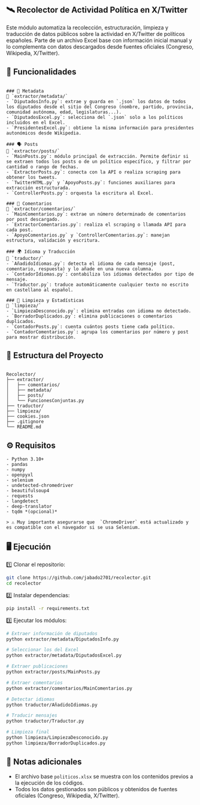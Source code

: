 
## 🛰️ Recolector de Actividad Política en X/Twitter


Este módulo automatiza la recolección, estructuración, limpieza y traducción de datos públicos sobre la actividad en X/Twitter de políticos españoles. Parte de un archivo Excel base con información inicial manual y lo complementa con datos descargados desde fuentes oficiales (Congreso, Wikipedia, X/Twitter).


## 🚀 Funcionalidades
````

### 🧾 Metadata
📂 `extractor/metadata/`
- `DiputadosInfo.py`: extrae y guarda en `.json` los datos de todos los diputados desde el sitio del Congreso (nombre, partido, provincia, comunidad autónoma, edad, legislaturas...).
- `DiputadosExcel.py`: selecciona del `.json` solo a los políticos incluidos en el Excel.
- `PresidentesExcel.py`: obtiene la misma información para presidentes autonómicos desde Wikipedia.

### 🗣️ Posts
📂 `extractor/posts/`
- `MainPosts.py`: módulo principal de extracción. Permite definir si se extraen todos los posts o de un político específico, y filtrar por cantidad o rango de fechas.
- `ExtractorPosts.py`: conecta con la API o realiza scraping para obtener los tweets.
- `TwitterHTML.py` y `ApoyoPosts.py`: funciones auxiliares para extracción estructurada.
- `ControllerPosts.py`: orquesta la escritura al Excel.

### 💬 Comentarios
📂 `extractor/comentarios/`
- `MainComentarios.py`: extrae un número determinado de comentarios por post descargado.
- `ExtractorComentarios.py`: realiza el scraping o llamada API para cada post.
- `ApoyoComentarios.py` y `ControllerComentarios.py`: manejan estructura, validación y escritura.

### 🌍 Idioma y Traducción
📂 `traductor/`
- `AñadidoIdiomas.py`: detecta el idioma de cada mensaje (post, comentario, respuesta) y lo añade en una nueva columna.
- `ContadorIdiomas.py`: contabiliza los idiomas detectados por tipo de mensaje.
- `Traductor.py`: traduce automáticamente cualquier texto no escrito en castellano al español.

### 🧹 Limpieza y Estadísticas
📂 `limpieza/`
- `LimpiezaDesconocido.py`: elimina entradas con idioma no detectado.
- `BorradorDuplicados.py`: elimina publicaciones o comentarios duplicados.
- `ContadorPosts.py`: cuenta cuántos posts tiene cada político.
- `ContadorComentarios.py`: agrupa los comentarios por número y post para mostrar distribución.
````

## 📁 Estructura del Proyecto

```

Recolector/
├── extractor/
│   ├── comentarios/
│   ├── metadata/
│   ├── posts/
│   └── FuncionesConjuntas.py
├── traductor/
├── limpieza/
├── cookies.json
├── .gitignore
└── README.md

````

## ⚙️ Requisitos
````
- Python 3.10+
- pandas  
- numpy  
- openpyxl  
- selenium  
- undetected-chromedriver  
- beautifulsoup4  
- requests  
- langdetect  
- deep-translator  
- tqdm *(opcional)*

> ⚠️ Muy importante asegurarse que  `ChromeDriver` está actualizado y es compatible con el navegador si se usa Selenium.
````
## 🖥️ Ejecución

1️⃣ Clonar el repositorio:

```bash
git clone https://github.com/jabado2701/recolector.git
cd recolector
````

2️⃣ Instalar dependencias:

```bash
pip install -r requirements.txt
```

3️⃣ Ejecutar los módulos:

```bash
# Extraer información de diputados
python extractor/metadata/DiputadosInfo.py

# Seleccionar los del Excel
python extractor/metadata/DiputadosExcel.py

# Extraer publicaciones
python extractor/posts/MainPosts.py

# Extraer comentarios
python extractor/comentarios/MainComentarios.py

# Detectar idiomas
python traductor/AñadidoIdiomas.py

# Traducir mensajes
python traductor/Traductor.py

# Limpieza final
python limpieza/LimpiezaDesconocido.py
python limpieza/BorradorDuplicados.py
```

## 📄 Notas adicionales

* El archivo base `politicos.xlsx` se muestra con los contenidos previos a la ejecución de los códigos.
* Todos los datos gestionados son públicos y obtenidos de fuentes oficiales (Congreso, Wikipedia, X/Twitter).
